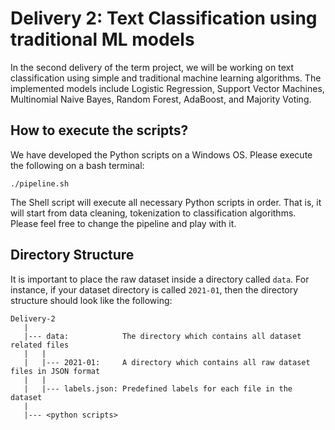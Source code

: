 Delivery 2: Text Classification using traditional ML models
==================
In the second delivery of the term project, we will be working on text classification using simple and traditional machine learning algorithms. The implemented models include Logistic Regression, Support Vector Machines, Multinomial Naive Bayes, Random Forest, AdaBoost, and Majority Voting.

How to execute the scripts?
------------------
We have developed the Python scripts on a Windows OS. Please execute the following on a bash terminal:

`./pipeline.sh`

The Shell script will execute all necessary Python scripts in order. That is, it will start from data cleaning, tokenization to classification algorithms. Please feel free to change the pipeline and play with it.

Directory Structure
------------------
It is important to place the raw dataset inside a directory called `data`. For instance, if your dataset directory is called `2021-01`, then the directory structure should look like the following:

    Delivery-2
       |
       |--- data:            The directory which contains all dataset related files
       |   |
       |   |--- 2021-01:     A directory which contains all raw dataset files in JSON format
       |   |
       |   |--- labels.json: Predefined labels for each file in the dataset
       |
       |--- <python scripts>

